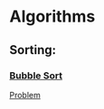 # Algorithms

## Sorting:
### [Bubble Sort](https://github.com/ErenErdogan46/Algorithms/blob/main/bubbleSort.cpp)
[Problem](https://szkopul.edu.pl/problemset/problem/10wspanialych/site/?key=statement)
